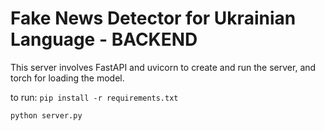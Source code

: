 # Fake News Detector for Ukrainian Language - BACKEND 

This server involves FastAPI and uvicorn to create and run the server, and torch for loading the model.

to run: 
`pip install -r requirements.txt`  

`python server.py`
